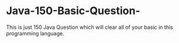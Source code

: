 # Java-150-Basic-Question-
This is just 150 Java Question which will clear all of your basic in this programming language. 
